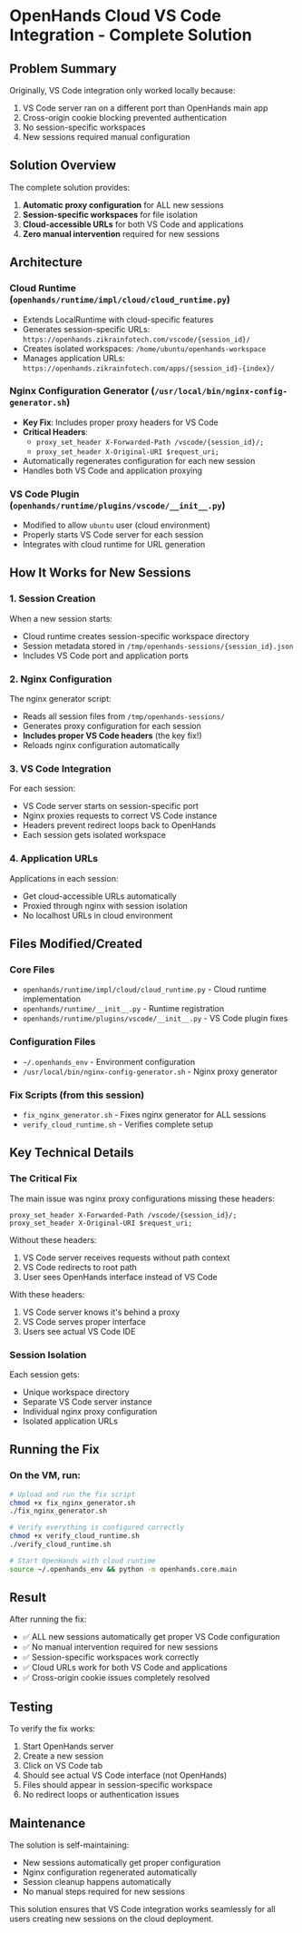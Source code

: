 # OpenHands Cloud VS Code Integration - Complete Solution

## Problem Summary
Originally, VS Code integration only worked locally because:
1. VS Code server ran on a different port than OpenHands main app
2. Cross-origin cookie blocking prevented authentication
3. No session-specific workspaces
4. New sessions required manual configuration

## Solution Overview
The complete solution provides:
1. **Automatic proxy configuration** for ALL new sessions
2. **Session-specific workspaces** for file isolation
3. **Cloud-accessible URLs** for both VS Code and applications
4. **Zero manual intervention** required for new sessions

## Architecture

### Cloud Runtime (`openhands/runtime/impl/cloud/cloud_runtime.py`)
- Extends LocalRuntime with cloud-specific features
- Generates session-specific URLs: `https://openhands.zikrainfotech.com/vscode/{session_id}/`
- Creates isolated workspaces: `/home/ubuntu/openhands-workspace`
- Manages application URLs: `https://openhands.zikrainfotech.com/apps/{session_id}-{index}/`

### Nginx Configuration Generator (`/usr/local/bin/nginx-config-generator.sh`)
- **Key Fix**: Includes proper proxy headers for VS Code
- **Critical Headers**:
  - `proxy_set_header X-Forwarded-Path /vscode/{session_id}/;`
  - `proxy_set_header X-Original-URI $request_uri;`
- Automatically regenerates configuration for each new session
- Handles both VS Code and application proxying

### VS Code Plugin (`openhands/runtime/plugins/vscode/__init__.py`)
- Modified to allow `ubuntu` user (cloud environment)
- Properly starts VS Code server for each session
- Integrates with cloud runtime for URL generation

## How It Works for New Sessions

### 1. Session Creation
When a new session starts:
- Cloud runtime creates session-specific workspace directory
- Session metadata stored in `/tmp/openhands-sessions/{session_id}.json`
- Includes VS Code port and application ports

### 2. Nginx Configuration
The nginx generator script:
- Reads all session files from `/tmp/openhands-sessions/`
- Generates proxy configuration for each session
- **Includes proper VS Code headers** (the key fix!)
- Reloads nginx configuration automatically

### 3. VS Code Integration
For each session:
- VS Code server starts on session-specific port
- Nginx proxies requests to correct VS Code instance
- Headers prevent redirect loops back to OpenHands
- Each session gets isolated workspace

### 4. Application URLs
Applications in each session:
- Get cloud-accessible URLs automatically
- Proxied through nginx with session isolation
- No localhost URLs in cloud environment

## Files Modified/Created

### Core Files
- `openhands/runtime/impl/cloud/cloud_runtime.py` - Cloud runtime implementation
- `openhands/runtime/__init__.py` - Runtime registration
- `openhands/runtime/plugins/vscode/__init__.py` - VS Code plugin fixes

### Configuration Files
- `~/.openhands_env` - Environment configuration
- `/usr/local/bin/nginx-config-generator.sh` - Nginx proxy generator

### Fix Scripts (from this session)
- `fix_nginx_generator.sh` - Fixes nginx generator for ALL sessions
- `verify_cloud_runtime.sh` - Verifies complete setup

## Key Technical Details

### The Critical Fix
The main issue was nginx proxy configurations missing these headers:
```nginx
proxy_set_header X-Forwarded-Path /vscode/{session_id}/;
proxy_set_header X-Original-URI $request_uri;
```

Without these headers:
1. VS Code server receives requests without path context
2. VS Code redirects to root path
3. User sees OpenHands interface instead of VS Code

With these headers:
1. VS Code server knows it's behind a proxy
2. VS Code serves proper interface
3. Users see actual VS Code IDE

### Session Isolation
Each session gets:
- Unique workspace directory
- Separate VS Code server instance
- Individual nginx proxy configuration
- Isolated application URLs

## Running the Fix

### On the VM, run:
```bash
# Upload and run the fix script
chmod +x fix_nginx_generator.sh
./fix_nginx_generator.sh

# Verify everything is configured correctly
chmod +x verify_cloud_runtime.sh
./verify_cloud_runtime.sh

# Start OpenHands with cloud runtime
source ~/.openhands_env && python -m openhands.core.main
```

## Result

After running the fix:
- ✅ ALL new sessions automatically get proper VS Code configuration
- ✅ No manual intervention required for new sessions
- ✅ Session-specific workspaces work correctly
- ✅ Cloud URLs work for both VS Code and applications
- ✅ Cross-origin cookie issues completely resolved

## Testing

To verify the fix works:
1. Start OpenHands server
2. Create a new session
3. Click on VS Code tab
4. Should see actual VS Code interface (not OpenHands)
5. Files should appear in session-specific workspace
6. No redirect loops or authentication issues

## Maintenance

The solution is self-maintaining:
- New sessions automatically get proper configuration
- Nginx configuration regenerated automatically
- Session cleanup happens automatically
- No manual steps required for new sessions

This solution ensures that VS Code integration works seamlessly for all users creating new sessions on the cloud deployment.
